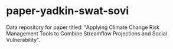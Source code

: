 # paper-yadkin-swat-sovi
Data repository for paper titled: "Applying Climate Change Risk Management Tools to Combine Streamflow Projections and Social Vulnerability". 
